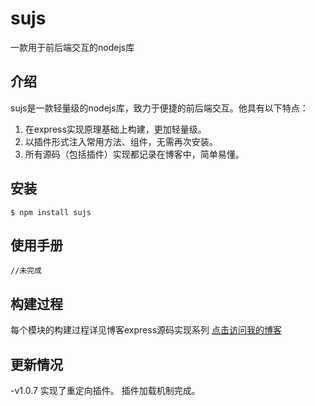 # sujs
一款用于前后端交互的nodejs库
## 介绍
sujs是一款轻量级的nodejs库，致力于便捷的前后端交互。他具有以下特点：
 1. 在express实现原理基础上构建，更加轻量级。
 2. 以插件形式注入常用方法、组件，无需再次安装。
 3. 所有源码（包括插件）实现都记录在博客中，简单易懂。
## 安装
```
$ npm install sujs
```
## 使用手册
```
//未完成
```
## 构建过程
 每个模块的构建过程详见博客express源码实现系列
<a href="https://betasu.github.io/archives/">点击访问我的博客</a>

## 更新情况
 -v1.0.7
	实现了重定向插件。
	插件加载机制完成。



